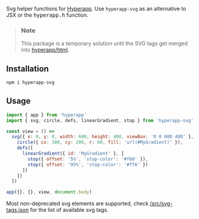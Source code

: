 Svg helper functions for [Hyperapp](https://github.com/hyperapp/hyperapp). Use `hyperapp-svg` as an alternative to JSX or the <samp>hyperapp.h</samp> function.

> ### Note
>
> This package is a temporary solution until the SVG tags get merged into [hyperapp/html](https://github.com/hyperapp/html/pull/16).

## Installation

```bash
npm i hyperapp-svg
```

## Usage

```jsx
import { app } from 'hyperapp'
import { svg, circle, defs, linearGradient, stop } from 'hyperapp-svg'

const view = () =>
  svg({ x: 0, y: 0, width: 600, height: 400, viewBox: '0 0 600 400' }, [
    circle({ cx: 300, cy: 200, r: 60, fill: 'url(#MyGradient)' }),
    defs([
      linearGradient({ id: 'MyGradient' }, [
        stop({ offset: '5%', 'stop-color': '#f60' }),
        stop({ offset: '95%', 'stop-color': '#ff6' })
      ])
    ])
  ])

app({}, {}, view, document.body)
```

Most non-deprecated svg elements are supported, check [/src/svg-tags.json](svg-tags.json) for the list of available svg tags.